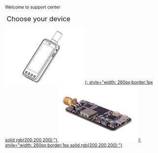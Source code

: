 <span class="markdown-body-normal-header">Welcome to support center
</span>
<br>
<br>
<span style="font-size:22px;padding:10px 0px 10px 5px;"> Choose your device </span>

 [![](images/d303.jpg "Multi-band Android RTK receiver"){: style="width: 260px;border:1px solid rgb(200,200,200);"} ](/d303-docs)
 [![](images/mini-evk-2.jpg "Multi-band RTK evaluation kit"){: style="width: 260px;border:1px solid rgb(200,200,200);"} ](/rtk-board)

 
<br><br>
